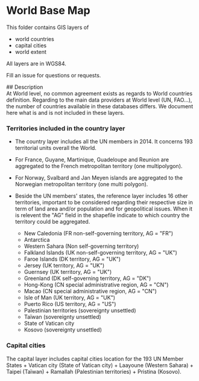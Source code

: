 # World Base Map
This folder contains GIS layers of   
- world countries  
- capital cities  
- world extent   

All layers are in WGS84.  

Fill an issue for questions or requests.  

## Description  
At World level, no common agreement exists as regards to World countries definition. Regarding to the main data providers at World level (UN, FAO…), the number of countries available in these databases differs. 
We document here what is and is not included in these layers.

### Territories included in the country layer  
* The country layer includes all the UN members in 2014. It concerns 193 territorial units overall the World.   
* For France, Guyane, Martinique, Guadeloupe and Reunion are aggregated to the French metropolitan territory (one multipolygon).     
* For Norway, Svalbard and Jan Meyen islands are aggregated to the Norwegian metropolitan territory (one multi polygon).   


* Beside the UN members' states, the reference layer includes 16 other territories, important to be considered regarding their respective size in term of land area and/or population and for geopolitical issues. When it is relevent the "AG" field in the shapefile indicate to which country the territory could be aggregated.   
  * New Caledonia (FR non-self-governing territory, AG = "FR")    
  * Antarctica    
  * Western Sahara (Non self-governing territory)   
  * Falkland Islands (UK non-self-governing territory, AG = "UK")   
  * Faroe Islands (DK territory, AG = "UK")   
  * Jersey (UK territory, AG = "UK")   
  * Guernsey (UK territory, AG = "UK")     
  * Greenland (DK self-governing territory, AG = "DK")    
  * Hong-Kong (CN special administrative region, AG = "CN")  
  * Macao (CN special administrative region, AG = "CN")  
  * Isle of Man (UK territory, AG = "UK")   
  * Puerto Rico (US territory, AG = "US")   
  * Palestinian territories (sovereignty unsettled)     
  * Taïwan (sovereignty unsettled)     
  * State of Vatican city  
  * Kosovo (sovereignty unsettled)    

### Capital cities
The capital layer includes capital cities location for the 193 UN Member States + Vatican city (State of Vatican city) + Laayoune (Western Sahara) + Taipei (Taïwan) + Ramallah (Palestinian territories) + Pristina (Kosovo). 

